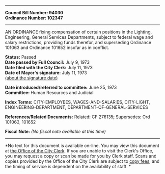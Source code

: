* * * * *  
  
**Council Bill Number: [](#h0)[](#h2)94030**   
**Ordinance Number: 102347**  
  
* * * * *  
  
AN ORDINANCE fixing compensation of certain positions in the Lighting, Engineering, General Services Departments, subject to federal wage and salary restrictions, providing funds therefor, and superseding Ordinance 101063 and Ordinance 101652 insofar as in conflict.  
  
**Status:** Passed   
**Date passed by Full Council:** July 9, 1973   
**Date filed with the City Clerk:** July 11, 1973   
**Date of Mayor's signature:** July 11, 1973   
[(about the signature date)](/~public/approvaldate.htm)   
  
  
**Date introduced/referred to committee:** June 25, 1973   
**Committee:** Human Resources and Judicial   
  
**Index Terms:** CITY-EMPLOYEES, WAGES-AND-SALARIES, CITY-LIGHT, ENGINEERING-DEPARTMENT, DEPARTMENT-OF-GENERAL-SERVICES  
  
**References/Related Documents:** Related: CF 276135; Supersedes: Ord 101063, 101652  
  
**Fiscal Note:** *(No fiscal note available at this time)*  
  
* * * * *  
  
*No text for this document is available on-line. You may view this document at [the Office of the City Clerk](http://www.seattle.gov/leg/clerk/contactUs.htm). If you are unable to visit the Clerk's Office, you may request a copy or scan be made for you by Clerk staff. Scans and copies provided by the Office of the City Clerk are subject to [copy fees](http://clerk.seattle.gov/~public/clerkfees.htm), and the timing of service is dependent on the availability of staff. *  
  
  
